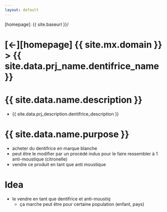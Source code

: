 ```yaml
---
layout: default
---
```



[//]: #(Reference)
[homepage]:   {{ site.baseurl }}/

# [&larr;][homepage] {{ site.mx.domain }} > {{ site.data.prj_name.dentifrice_name }}
# {{ site.data.name.description }}
- {{ site.data.prj_description.dentifrice_description }}

# {{ site.data.name.purpose }}
- acheter du dentifrice en marque blanche 
- peut être le modifier par un procédé indus pour le faire ressembler à 1 anti-moustique (citronelle)
- vendre ce produit en tant que anti moustique

# Idea
- le vendre en tant que dentifrice et anti-moustiq
  - ça marche peut être pour certaine population (enfant, pays)
